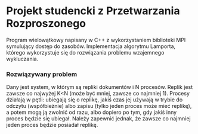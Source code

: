 # Projekt studencki z Przetwarzania Rozproszonego

Program wielowątkowy napisany w C++ z wykorzystaniem biblioteki MPI symulujący dostęp do zasobów. Implementacja algorytmu Lamporta, którego wykorzystuje się do rozwiązania problemu wzajemnego wykluczania.

### Rozwiązywany problem

Dany jest system, w którym są repliki dokumentów i N procesów. Replik jest zawsze co najwyżej K<N (może być mniej, zawsze co najmniej 1).
Procesy działają w pętli: ubiegają się o replikę, jakiś czas jej używają w trybie do odczytu (współbieżnie) albo zapisu (tylko jeden proces może mieć replikę), a potem mogą ją zwolnić od razu, albo dopiero po tym, gdy jakiś inny proces będzie się ubiegał. Należy zapewnić jednak, że zawsze co najmniej jeden proces będzie posiadał replikę.

